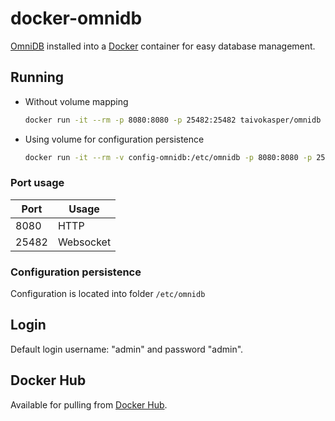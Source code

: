# docker-omnidb
[OmniDB](https://www.omnidb.org/en/) installed into a [Docker](https://www.docker.com/) container for easy database management.

## Running

* Without volume mapping
    ```bash
    docker run -it --rm -p 8080:8080 -p 25482:25482 taivokasper/omnidb
    ```
* Using volume for configuration persistence
    ```bash
    docker run -it --rm -v config-omnidb:/etc/omnidb -p 8080:8080 -p 25482:25482 taivokasper/omnidb
    ```



### Port usage

| Port | Usage |
| ---- | ----- |
| 8080 | HTTP  |
| 25482 | Websocket |

### Configuration persistence

Configuration is located into folder `/etc/omnidb`


## Login
Default login username: "admin" and password "admin".

## Docker Hub
Available for pulling from [Docker Hub](https://hub.docker.com/r/taivokasper/omnidb/).
